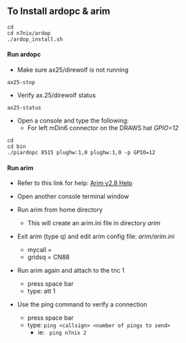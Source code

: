 ## To Install ardopc & arim

```
cd
cd n7nix/ardop
./ardop_install.sh
```

#### Run ardopc
* Make sure ax25/direwolf is not running
```
ax25-stop
```
* Verify ax.25/direwolf status
```
ax25-status
```
* Open a console and type the following:
  * For left mDin6 connector on the DRAWS hat _GPIO=12_

```
cd
cd bin
./piardopc 8515 plughw:1,0 plughw:1,0 -p GPIO=12
```

#### Run arim
* Refer to this link for help: [Arim v2.8 Help](https://www.whitemesa.net/arim/arim.html)
* Open another console terminal window
* Run arim from home directory
  * This will create an arim.ini file in directory _arim_
* Exit arim (type q) and edit arim config file: _arim/arim.ini_
  * mycall =
  * gridsq = CN88

* Run arim again and attach to the tnc 1
  * press space bar
  * type: att 1

* Use the ping command to verify a connection
  * press space bar
  * type: ```ping <callsign> <number of pings to send>```
    * ie: ``` ping n7nix 2```